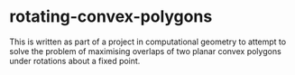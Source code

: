# rotating-convex-polygons
This is written as part of a project in computational geometry to attempt to solve the problem of maximising overlaps of two planar convex polygons under rotations about a fixed point.
